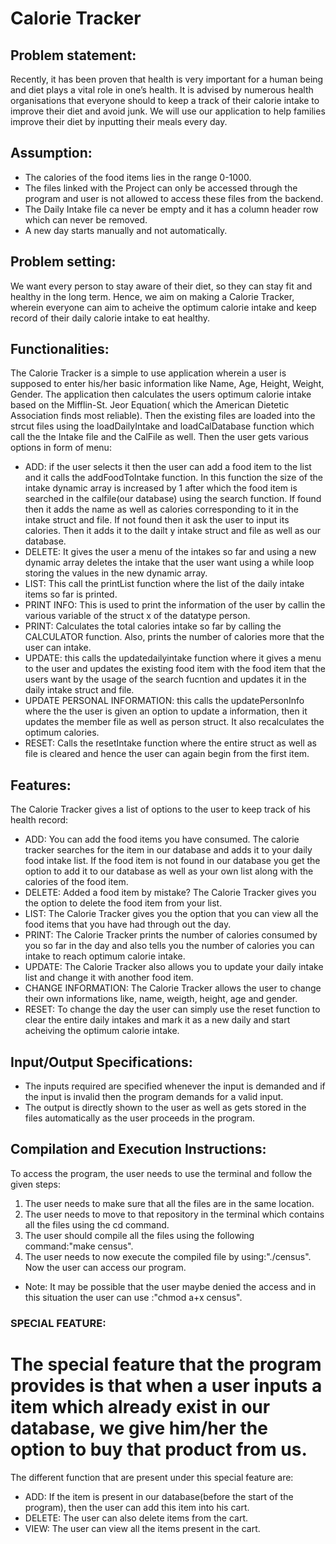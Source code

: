 ﻿# Calorie Tracker

## Problem statement: 
Recently, it has been proven that health is very important for a human being and diet plays a vital role in one’s health. It is advised by numerous health organisations that everyone should to keep a track of their calorie intake to improve their diet and avoid junk. We will use our application to help families improve their diet by inputting their meals every day.

## Assumption: 
* The calories of the food items lies in the range 0-1000.
* The files linked with the Project can only be accessed through the program and user is not allowed to access these files from the backend.
* The Daily Intake file ca never be empty and it has a column header row which can never be removed.
* A new day starts manually and not automatically.

## Problem setting: 
We want every person to stay aware of their diet, so they can stay fit and healthy in the long term. Hence, we aim on making a Calorie Tracker, wherein everyone can aim to acheive the optimum calorie intake and keep record of their daily calorie intake to eat healthy. 

## Functionalities:
The Calorie Tracker is a simple to use application wherein a user is supposed to enter his/her basic information like Name, Age, Height, Weight, Gender. The application then calculates the users optimum calorie intake based on the Mifflin-St. Jeor Equation( which the American Dietetic Association finds most reliable). Then the existing files are loaded into the strcut files using the loadDailyIntake and loadCalDatabase function which call the the Intake file and the CalFile as well. Then the user gets various options in form of menu:
* ADD: if the user selects it then the user can add a food item to the list and it calls the addFoodToIntake function. In this function the size of the intake dynamic array is increased by 1 after which the food item is searched in the calfile(our database) using the search function. If found then it adds the name as well as calories corresponding to it in the intake struct and file. If not found then it ask the user to input its calories. Then it adds it to the dailt y intake struct and file as well as our database. 
* DELETE: It gives the user a menu of the intakes so far and using a new dynamic array deletes the intake that the user want using a while loop storing the values in the new dynamic array. 
* LIST: This call the printList function where the list of the daily intake items so far is printed.
* PRINT INFO: This is used to print the information of the user by callin the various variable of the struct x of the datatype person.
* PRINT: Calculates the total calories intake so far by calling the CALCULATOR function. Also, prints the number of calories more that the user can intake.
* UPDATE: this calls the updatedailyintake function where it gives a menu to the user and updates the existing food item with the food item that the users want by the usage of the search fucntion and updates it in the daily intake struct and file.
* UPDATE PERSONAL INFORMATION: this calls the updatePersonInfo where the the user is given an option to update a information, then it updates the member file as well as person struct. It also recalculates the optimum calories.
* RESET: Calls the resetIntake function where the entire struct as well as file is cleared and hence the user can again begin from the first item.

## Features:
The Calorie Tracker gives a list of options to the user to keep track of his health record:
* ADD: You can add the food items you have consumed. The calorie tracker searches for the item in our database and adds it to your daily food intake list. If the food item is not found in our database you get the option to add it to our database as well as your own list along with the calories of the food item.
* DELETE: Added a food item by mistake? The Calorie Tracker gives you the option to delete the food item from your list.
* LIST: The Calorie Tracker gives you the option that you can view all the food items that you have had through out the day.
* PRINT: The Calorie Tracker prints the number of calories consumed by you so far in the day and also tells you the number of calories you can intake to reach optimum calorie intake.
* UPDATE: The Calorie Tracker also allows you to update your daily intake list and change it with another food item.
* CHANGE INFORMATION: The Calorie Tracker allows the user to change their own informations like, name, weigth, height, age and gender.
* RESET: To change the day the user can simply use the reset function to clear the entire daily intakes and mark it as a new daily and start acheiving the optimum calorie intake.
## Input/Output Specifications:
* The inputs required are specified whenever the input is demanded and if the input is invalid then the program demands for a valid input.
* The output is directly shown to the user as well as gets stored in the files automatically as the user proceeds in the program.
## Compilation and Execution Instructions:
To access the program, the user needs to use the terminal and follow the given steps:
1. The user needs to make sure that all the files are in the same location.
2. The user needs to move to that repository in the terminal which contains all the files using the cd command.
3. The user should compile all the files using the following command:"make census".
4. The user needs to now execute the compiled file by using:"./census".
Now the user can access our program.
* Note: It may be possible that the user maybe denied the access and in this situation the user can use :"chmod a+x census".
### SPECIAL FEATURE:
# The special feature that the program provides is that when a user inputs a item which already exist in our database, we give him/her the option to buy that product from us. 
The different function that are present under this special feature are:
* ADD: If the item is present in our database(before the start of the program), then the user can add this item into his cart.
* DELETE: The user can also delete items from the cart.
* VIEW: The user can view all the items present in the cart.



